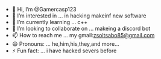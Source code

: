 - 👋 Hi, I’m @Gamercasp123
- 👀 I’m interested in ... in hacking makeinf new software 
- 🌱 I’m currently learning ... c++
- 💞️ I’m looking to collaborate on ... makeing a discord bot 
- 📫 How to reach me ... my gmail:zsoltsabo85@gmail.com
- 😄 Pronouns: ... he,him,his,they,and more...
- ⚡ Fun fact: ... i have hacked severs before 

<!---
Gamercasp123/Gamercasp123 is a ✨ special ✨ repository because its `README.md` (this file) appears on your GitHub profile.
You can click the Preview link to take a look at your changes.
--->
